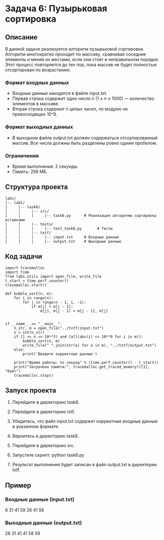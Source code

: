 # Задача 6: Пузырьковая сортировка

## Описание

В данной задаче реализуется алгоритм пузырьковой сортировки. Алгоритм многократно проходит по массиву, сравнивая соседние элементы и меняя их местами, если они стоят в неправильном порядке. Этот процесс повторяется до тех пор, пока массив не будет полностью отсортирован по возрастанию.

### Формат входных данных
- Входные данные находятся в файле input.txt.
- Первая строка содержит одно число n (1 ≤ n ≤ 1000) — количество элементов в массиве.
- Вторая строка содержит n целых чисел, по модулю не превосходящих 10^9.

### Формат выходных данных
- В выходном файле output.txt должен содержаться отсортированный массив. Все числа должны быть разделены ровно одним пробелом.

### Ограничения
- Время выполнения: 2 секунды.
- Память: 256 МБ.

## Структура проекта
```
labs/
|-- lab1/
|     |-- task6/
|     |     |-- src/
|     |     |     |-- task6.py      # Реализация алгоритма сортировка вставками
|     |     |-- tests/
|     |     |     |-- test_task6.py       # Тесты
|     |     |-- txtf/
|     |     |     |-- input.txt     # Входные данные
|     |     |     |-- output.txt    # Выходные данные
```
## Код задачи
```
import tracemalloc
import time
from labs.utils import open_file, write_file
t_start = time.perf_counter()
tracemalloc.start()

def bubble_sort(n, m):
    for i in range(n):
        for j in range(n - 1, i, -1):
            if m[j] < m[j - 1]:
                m[j], m[j - 1] = m[j - 1], m[j]


if __name__ == "__main__":
    n_str, m = open_file("../txtf/input.txt")
    n = int(n_str)
    if (1 <= n <= 10**3) and (all(abs(i) <= 10**9 for i in m)):
        bubble_sort(n, m)
        write_file(" ".join(str(a) for a in m), "../txtf/output.txt")
    else:
        print('Введите корректные данные')

    print("Время работы: %s секунд" % (time.perf_counter() - t_start))
    print("Затрачено памяти:", tracemalloc.get_traced_memory()[1], "байт")
    tracemalloc.stop()
```
## Запуск проекта

1. Перейдите в директорию task6.
2. Перейдите в директорию txtf.
3. Убедитесь, что файл input.txt содержит корректные входные данные в указанном формате.
4. Вернитесь в директорию task6.
5. Перейдите в директорию src.
6. Запустите скрипт:
      python task6.py
   
7. Результат выполнения будет записан в файл output.txt в директории txtf.

## Пример

### Входные данные (input.txt)
6
31 41 59 26 41 58

### Выходные данные (output.txt)
26 31 41 41 58 59
